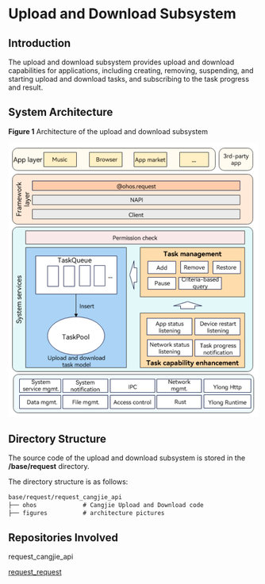 # Upload and Download Subsystem

## Introduction

The upload and download subsystem provides upload and download capabilities for applications, including creating, removing, suspending, and starting upload and download tasks, and subscribing to the task progress and result.


## System Architecture

**Figure 1** Architecture of the upload and download subsystem


![](figures/architecture-of-the-upload-and-download-subsystem.png "Architecture of the upload and download subsystem")

## Directory Structure

The source code of the upload and download subsystem is stored in the **/base/request** directory.

The directory structure is as follows:

```
base/request/request_cangjie_api
├── ohos             # Cangjie Upload and Download code
├── figures          # architecture pictures
```

## Repositories Involved

request_cangjie_api

[request_request](https://gitee.com/openharmony/request_request)
